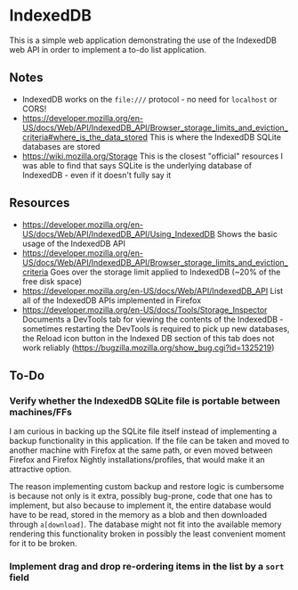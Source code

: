 # IndexedDB

This is a simple web application demonstrating the use of the IndexedDB web API
in order to implement a to-do list application.

## Notes

- IndexedDB works on the `file:///` protocol - no need for `localhost` or CORS!
- https://developer.mozilla.org/en-US/docs/Web/API/IndexedDB_API/Browser_storage_limits_and_eviction_criteria#where_is_the_data_stored
  This is where the IndexedDB SQLite databases are stored
- https://wiki.mozilla.org/Storage
  This is the closest "official" resources I was able to find that says SQLite
  is the underlying database of IndexedDB - even if it doesn't fully say it

## Resources

- https://developer.mozilla.org/en-US/docs/Web/API/IndexedDB_API/Using_IndexedDB
  Shows the basic usage of the IndexedDB API
- https://developer.mozilla.org/en-US/docs/Web/API/IndexedDB_API/Browser_storage_limits_and_eviction_criteria
  Goes over the storage limit applied to IndexedDB (~20% of the free disk space)
- https://developer.mozilla.org/en-US/docs/Web/API/IndexedDB_API
  List all of the IndexedDB APIs implemented in Firefox
- https://developer.mozilla.org/en-US/docs/Tools/Storage_Inspector
  Documents a DevTools tab for viewing the contents of the IndexedDB - sometimes
  restarting the DevTools is required to pick up new databases, the Reload icon
  button in the Indexed DB section of this tab does not work reliably
  (https://bugzilla.mozilla.org/show_bug.cgi?id=1325219)

## To-Do

### Verify whether the IndexedDB SQLite file is portable between machines/FFs

I am curious in backing up the SQLite file itself instead of implementing a
backup functionality in this application. If the file can be taken and moved to
another machine with Firefox at the same path, or even moved between Firefox and
Firefox Nightly installations/profiles, that would make it an attractive option.

The reason implementing custom backup and restore logic is cumbersome is because
not only is it extra, possibly bug-prone, code that one has to implement, but
also because to implement it, the entire database would have to be read, stored
in the memory as a blob and then downloaded through `a[download]`. The database
might not fit into the available memory rendering this functionality broken in
possibly the least convenient moment for it to be broken.

### Implement drag and drop re-ordering items in the list by a `sort` field
